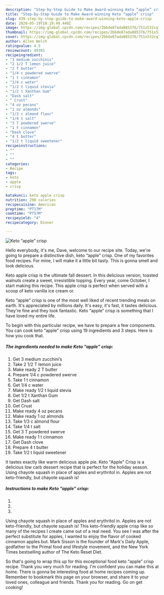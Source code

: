 ```yaml
---
description: "Step-by-Step Guide to Make Award-winning Keto “apple” crisp"
title: "Step-by-Step Guide to Make Award-winning Keto “apple” crisp"
slug: 439-step-by-step-guide-to-make-award-winning-keto-apple-crisp
date: 2020-05-19T18:19:49.440Z
image: https://img-global.cpcdn.com/recipes/2bbde87ada885376/751x532cq70/keto-apple-crisp-recipe-main-photo.jpg
thumbnail: https://img-global.cpcdn.com/recipes/2bbde87ada885376/751x532cq70/keto-apple-crisp-recipe-main-photo.jpg
cover: https://img-global.cpcdn.com/recipes/2bbde87ada885376/751x532cq70/keto-apple-crisp-recipe-main-photo.jpg
author: Allen Welch
ratingvalue: 4.5
reviewcount: 49391
recipeingredient:
- "3 medium zucchinis"
- "2 1/2 T lemon juice"
- "2 T butter"
- "1/4 c powdered swerve"
- "1 t cinnamon"
- "1/4 c water"
- "1/2 t liquid stevia"
- "1/2 t Xanthan Gum"
- "Dash salt"
- " Crust"
- "4 oz pecans"
- "1 oz almonds"
- "1/3 c almond flour"
- "1/4 t salt"
- "3 T powdered swerve"
- "1 t cinnamon"
- "Dash clove"
- "4 t butter"
- "1/2 t liquid sweetener"
recipeinstructions:
- ""
- ""
- ""
categories:
- Recipe
tags:
- keto
- apple
- crisp

katakunci: keto apple crisp 
nutrition: 298 calories
recipecuisine: American
preptime: "PT17M"
cooktime: "PT57M"
recipeyield: "4"
recipecategory: Dinner

---
```



![Keto “apple” crisp](https://img-global.cpcdn.com/recipes/2bbde87ada885376/751x532cq70/keto-apple-crisp-recipe-main-photo.jpg)

Hello everybody, it's me, Dave, welcome to our recipe site. Today, we're going to prepare a distinctive dish, keto “apple” crisp. One of my favorites food recipes. For mine, I will make it a little bit tasty. This is gonna smell and look delicious.

Keto apple crisp is the ultimate fall dessert. In this delicious version, toasted walnuts create a sweet, irresistible topping. Every year, come October, I start making this recipe. This apple crisp is perfect when served with a scoop of keto vanilla ice cream or.

Keto “apple” crisp is one of the most well liked of recent trending meals on earth. It's appreciated by millions daily. It's easy, it's fast, it tastes delicious. They're fine and they look fantastic. Keto “apple” crisp is something that I have loved my entire life.


To begin with this particular recipe, we have to prepare a few components. You can cook keto “apple” crisp using 19 ingredients and 3 steps. Here is how you cook that.

<!--inarticleads1-->

##### The ingredients needed to make Keto “apple” crisp:

1. Get 3 medium zucchini’s
1. Take 2 1/2 T lemon juice
1. Make ready 2 T butter
1. Prepare 1/4 c powdered swerve
1. Take 1 t cinnamon
1. Get 1/4 c water
1. Make ready 1/2 t liquid stevia
1. Get 1/2 t Xanthan Gum
1. Get Dash salt
1. Get  Crust
1. Make ready 4 oz pecans
1. Make ready 1 oz almonds
1. Take 1/3 c almond flour
1. Take 1/4 t salt
1. Get 3 T powdered swerve
1. Make ready 1 t cinnamon
1. Get Dash clove
1. Prepare 4 t butter
1. Take 1/2 t liquid sweetener


It tastes exactly like warm delicious apple pie. Keto &#34;Apple&#34; Crisp is a delicious low carb dessert recipe that is perfect for the holiday season. Using chayote squash in place of apples and erythritol in. Apples are not keto-friendly, but chayote squash is! 

<!--inarticleads2-->

##### Instructions to make Keto “apple” crisp:

1. 
1. 
1. 


Using chayote squash in place of apples and erythritol in. Apples are not keto-friendly, but chayote squash is! This keto-friendly apple crisp like so many of the recipes I create came out of a real need. You see I was after the perfect substitute for apples, I wanted to enjoy the flavor of cooked cinnamon apples but. Mark Sisson is the founder of Mark&#39;s Daily Apple, godfather to the Primal food and lifestyle movement, and the New York Times bestselling author of The Keto Reset Diet. 

So that's going to wrap this up for this exceptional food keto “apple” crisp recipe. Thank you very much for reading. I'm confident you can make this at home. There is gonna be interesting food at home recipes coming up. Remember to bookmark this page on your browser, and share it to your loved ones, colleague and friends. Thank you for reading. Go on get cooking!
